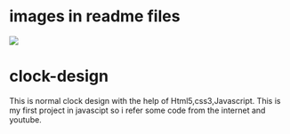 # images in readme files
![ ](images/finaloutput.png)
# clock-design
This is normal clock design with the help of Html5,css3,Javascript.
This is my first project in javascipt so i refer some code from the internet and youtube.

